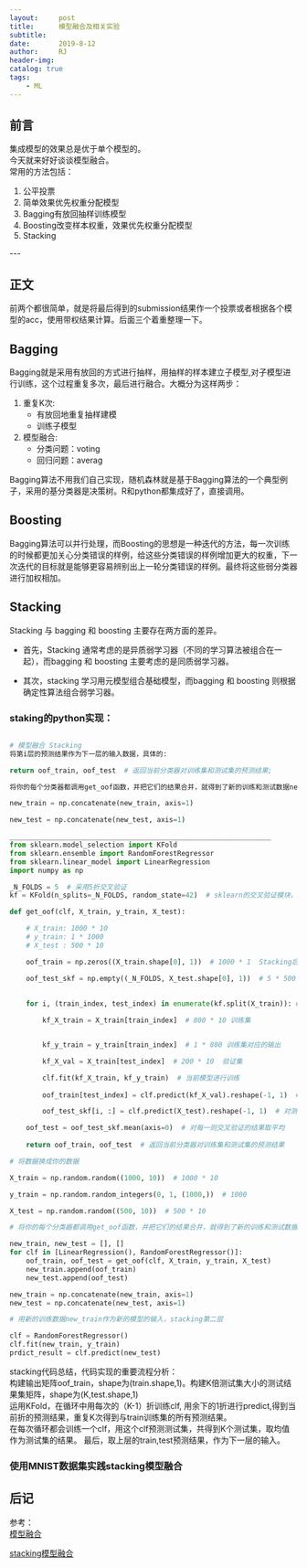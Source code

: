 ```yaml
---
layout:     post
title:      模型融合及相关实验
subtitle:   
date:       2019-8-12
author:     RJ
header-img: 
catalog: true
tags:
    - ML
---
```

## 前言
集成模型的效果总是优于单个模型的。<br>
今天就来好好谈谈模型融合。<br>
常用的方法包括：
1. 公平投票
2. 简单效果优先权重分配模型
3. Bagging有放回抽样训练模型
4. Boosting改变样本权重，效果优先权重分配模型
5. Stacking

<p id = "build"></p>
---

## 正文
前两个都很简单，就是将最后得到的submission结果作一个投票或者根据各个模型的acc，使用带权结果计算。后面三个着重整理一下。
<h2>Bagging</h2>
Bagging就是采用有放回的方式进行抽样，用抽样的样本建立子模型,对子模型进行训练，这个过程重复多次，最后进行融合。大概分为这样两步：<br>

1. 重复K次:  
    - 有放回地重复抽样建模
    - 训练子模型
2. 模型融合:  
    - 分类问题：voting
    - 回归问题：averag

Bagging算法不用我们自己实现，随机森林就是基于Bagging算法的一个典型例子，采用的基分类器是决策树。R和python都集成好了，直接调用。

<h2>Boosting</h2>
Bagging算法可以并行处理，而Boosting的思想是一种迭代的方法，每一次训练的时候都更加关心分类错误的样例，给这些分类错误的样例增加更大的权重，下一次迭代的目标就是能够更容易辨别出上一轮分类错误的样例。最终将这些弱分类器进行加权相加。

<h2>Stacking</h2>
Stacking 与 bagging 和 boosting 主要存在两方面的差异。

- 首先，Stacking 通常考虑的是异质弱学习器（不同的学习算法被组合在一起），而bagging 和 boosting 主要考虑的是同质弱学习器。

- 其次，stacking 学习用元模型组合基础模型，而bagging 和 boosting 则根据确定性算法组合弱学习器。

### staking的python实现：


```python

# 模型融合 Stacking
将第i层的预测结果作为下一层的输入数据，具体的:

return oof_train, oof_test  # 返回当前分类器对训练集和测试集的预测结果;

将你的每个分类器都调用get_oof函数，并把它们的结果合并，就得到了新的训练和测试数据new_train,new_test

new_train = np.concatenate(new_train, axis=1)

new_test = np.concatenate(new_test, axis=1)

________________________________________________________________
from sklearn.model_selection import KFold
from sklearn.ensemble import RandomForestRegressor
from sklearn.linear_model import LinearRegression
import numpy as np

_N_FOLDS = 5  # 采用5折交叉验证
kf = KFold(n_splits=_N_FOLDS, random_state=42)  # sklearn的交叉验证模块，用于划分数据

def get_oof(clf, X_train, y_train, X_test):

    # X_train: 1000 * 10
    # y_train: 1 * 1000
    # X_test : 500 * 10

    oof_train = np.zeros((X_train.shape[0], 1))  # 1000 * 1  Stacking后训练数据的输出

    oof_test_skf = np.empty((_N_FOLDS, X_test.shape[0], 1))  # 5 * 500 * 1，oof_test_skf[i]代表第i折交叉验证产生的模型对测试集预测结果
    
    
    for i, (train_index, test_index) in enumerate(kf.split(X_train)): # 交叉验证划分此时的训练集和验证集

        kf_X_train = X_train[train_index]  # 800 * 10 训练集


        kf_y_train = y_train[train_index]  # 1 * 800 训练集对应的输出

        kf_X_val = X_train[test_index]  # 200 * 10  验证集

        clf.fit(kf_X_train, kf_y_train)  # 当前模型进行训练
        
        oof_train[test_index] = clf.predict(kf_X_val).reshape(-1, 1)  # 对当前验证集进行预测， 200 * 1  || 200    --->  200,1     

        oof_test_skf[i, :] = clf.predict(X_test).reshape(-1, 1)  # 对测试集预测 oof_test_skf[i, :] : 500 * 1

    oof_test = oof_test_skf.mean(axis=0)  # 对每一则交叉验证的结果取平均
    
    return oof_train, oof_test  # 返回当前分类器对训练集和测试集的预测结果
```

```python
# 将数据换成你的数据

X_train = np.random.random((1000, 10))  # 1000 * 10

y_train = np.random.random_integers(0, 1, (1000,))  # 1000

X_test = np.random.random((500, 10))  # 500 * 10

# 将你的每个分类器都调用get_oof函数，并把它们的结果合并，就得到了新的训练和测试数据new_train,new_test

new_train, new_test = [], []
for clf in [LinearRegression(), RandomForestRegressor()]:
    oof_train, oof_test = get_oof(clf, X_train, y_train, X_test)
    new_train.append(oof_train)
    new_test.append(oof_test)

new_train = np.concatenate(new_train, axis=1)
new_test = np.concatenate(new_test, axis=1)

# 用新的训练数据new_train作为新的模型的输入，stacking第二层

clf = RandomForestRegressor()
clf.fit(new_train, y_train)
prdict_result = clf.predict(new_test)
```
stacking代码总结，代码实现的重要流程分析：<br>
构建输出矩阵oof_train，shape为(train.shape,1)。构建K倍测试集大小的测试结果集矩阵，shape为(K,test.shape,1)<br>
运用KFold，在循环中用每次的（K-1）折训练clf, 用余下的1折进行predict,得到当前折的预测结果，重复K次得到与train训练集的所有预测结果。<br>
在每次循环都会训练一个clf，用这个clf预测测试集，共得到K个测试集，取均值作为测试集的结果。
最后，取上层的train,test预测结果，作为下一层的输入。<br>

### 使用MNIST数据集实践stacking模型融合
## 后记

参考：<br>
[模型融合](https://www.zhihu.com/search?type=content&q=%E6%A8%A1%E5%9E%8B%E8%9E%8D%E5%90%88%20Bagging)

[stacking模型融合](https://www.zhihu.com/search?type=content&q=%E6%9C%BA%E5%99%A8%E5%AD%A6%E4%B9%A0%20%E6%A8%A1%E5%9E%8B%E8%9E%8D%E5%90%88)